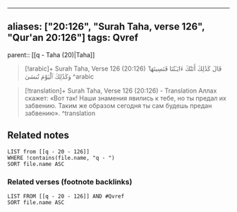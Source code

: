
---
aliases: ["20:126", "Surah Taha, verse 126", "Qur'an 20:126"]
tags: Qvref
---

parent:: [[q - Taha (20)|Taha]]

> [!arabic]+ Surah Taha, Verse 126 (20:126)
> <span class="quran-arabic">قَالَ كَذَٰلِكَ أَتَتْكَ ءَايَـٰتُنَا فَنَسِيتَهَا ۖ وَكَذَٰلِكَ ٱلْيَوْمَ تُنسَىٰ</span>
^arabic

> [!translation]+ Surah Taha, Verse 126 (20:126) - Translation
> Аллах скажет: «Вот так! Наши знамения явились к тебе, но ты предал их забвению. Таким же образом сегодня ты сам будешь предан забвению».
^translation



## Related notes
```dataview
LIST from [[q - 20 - 126]]
WHERE !contains(file.name, "q - ")
SORT file.name ASC
```

### Related verses (footnote backlinks)
```dataview
LIST FROM [[q - 20 - 126]] AND #Qvref
SORT file.name ASC
```

